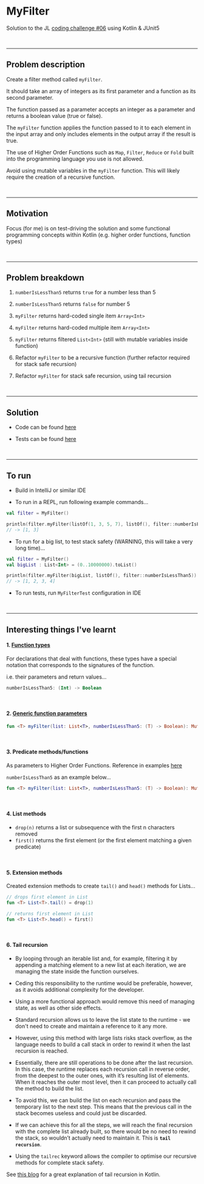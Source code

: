 MyFilter
========

Solution to the JL [coding challenge #06](https://coding-challenges.jl-engineering.net/challenges/challenge-6/) using Kotlin & JUnit5

<br/>

------

## Problem description

Create a filter method called `myFilter`.

It should take an array of integers as its first parameter and a function as its second parameter.

The function passed as a parameter accepts an integer as a parameter and returns a boolean value (true or false).

The `myFilter` function applies the function passed to it to each element in the input array and only includes elements in the output array if the result is true.


The use of Higher Order Functions such as `Map`, `Filter`, `Reduce` or `Fold` built into the programming language you use is not allowed.

Avoid using mutable variables in the `myFilter` function. This will likely require the creation of a recursive function.

<br/>

------

## Motivation

Focus (for me) is on test-driving the solution and some functional programming concepts within Kotlin (e.g. higher order functions, function types)

<br/>

------

## Problem breakdown

1. `numberIsLessThan5` returns `true` for a number less than 5

2. `numberIsLessThan5` returns `false` for number 5

3. `myFilter` returns hard-coded single item `Array<Int>`

4. `myFilter` returns hard-coded multiple item `Array<Int>`

5. `myFilter` returns filtered `List<Int>` (still with mutable variables inside function) 

6. Refactor `myFilter` to be a recursive function (further refactor required for stack safe recursion)

7. Refactor `myFilter` for stack safe recursion, using tail recursion
<br/>

------

## Solution

- Code can be found [here](https://github.com/mattTea/MyFilter-challenge6/blob/master/src/main/kotlin/MyFilter.kt)

- Tests can be found [here](https://github.com/mattTea/MyFilter-challenge6/blob/master/src/test/kotlin/MyFilterTest.kt)
<br/>

------

## To run

- Build in IntelliJ or similar IDE

- To run in a REPL, run following example commands...

```kotlin
val filter = MyFilter()

println(filter.myFilter(listOf(1, 3, 5, 7), listOf(), filter::numberIsLessThan5))
// -> [1, 3]
```

- To run for a big list, to test stack safety (WARNING, this will take a very long time)...

```kotlin
val filter = MyFilter()
val bigList : List<Int> = (0..10000000).toList()

println(filter.myFilter(bigList, listOf(), filter::numberIsLessThan5))
// -> [1, 2, 3, 4]
```

- To run tests, run `MyFilterTest` configuration in IDE
<br/>

------

## Interesting things I've learnt

#### 1. [Function types](https://kotlinlang.org/docs/reference/lambdas.html#function-types)

For declarations that deal with functions, these types have a special notation that corresponds to the signatures of the function.

i.e. their parameters and return values...
    
```kotlin
numberIsLessThan5: (Int) -> Boolean
```
<br/>

#### 2. [Generic function parameters](https://kotlinlang.org/docs/reference/generics.html#generic-functions)

```kotlin
fun <T> myFilter(list: List<T>, numberIsLessThan5: (T) -> Boolean): MutableList<T> {}
``` 
<br/>

#### 3. Predicate methods/functions

As parameters to Higher Order Functions. Reference in examples [here](https://medium.com/@JorgeCastilloPr/tail-recursion-and-how-to-use-it-in-kotlin-97353993e17f)

`numberIsLessThan5` as an example below...

```kotlin
fun <T> myFilter(list: List<T>, numberIsLessThan5: (T) -> Boolean): MutableList<T> {}
```
<br/>

#### 4. List methods

- `drop(n)` returns a list or subsequence with the first n characters removed
- `first()` returns the first element (or the first element matching a given predicate)
<br/>

#### 5. Extension methods

Created extension methods to create `tail()` and `head()` methods for Lists...

```kotlin
// drops first element in List
fun <T> List<T>.tail() = drop(1)

// returns first element in List
fun <T> List<T>.head() = first()
```
<br/>

#### 6. Tail recursion

- By looping through an iterable list and, for example, filtering it by appending a matching element to a new list at each iteration, we are managing the state inside the function ourselves.
- Ceding this responsibility to the runtime would be preferable, however, as it avoids additional complexity for the developer.

- Using a more functional approach would remove this need of managing state, as well as other side effects.
- Standard recursion allows us to leave the list state to the runtime - we don't need to create and maintain a reference to it any more.
- However, using this method with large lists risks stack overflow, as the language needs to build a call stack in order to rewind it when the last recursion is reached.
- Essentially, there are still operations to be done after the last recursion. In this case, the runtime replaces each recursion call in reverse order, from the deepest to the outer ones, with it’s resulting list of elements. When it reaches the outer most level, then it can proceed to actually call the method to build the list.

- To avoid this, we can build the list on each recursion and pass the temporary list to the next step. This means that the previous call in the stack becomes useless and could just be discarded.
- If we can achieve this for all the steps, we will reach the final recursion with the complete list already built, so there would be no need to rewind the stack, so wouldn’t actually need to maintain it. This is **`tail recursion`**.

- Using the `tailrec` keyword allows the compiler to optimise our recursive methods for complete stack safety.


See [this blog](https://medium.com/@JorgeCastilloPr/tail-recursion-and-how-to-use-it-in-kotlin-97353993e17f) for a great explanation of tail recursion in Kotlin.

